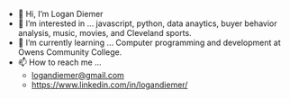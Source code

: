 - 👋 Hi, I’m Logan Diemer
- 👀 I’m interested in ... javascript, python, data anaytics, buyer behavior analysis, music, movies, and Cleveland sports.
- 🌱 I’m currently learning ... Computer programming and development at Owens Community College.
- 📫 How to reach me ... 
  -   logandiemer@gmail.com 
  -   https://www.linkedin.com/in/logandiemer/
